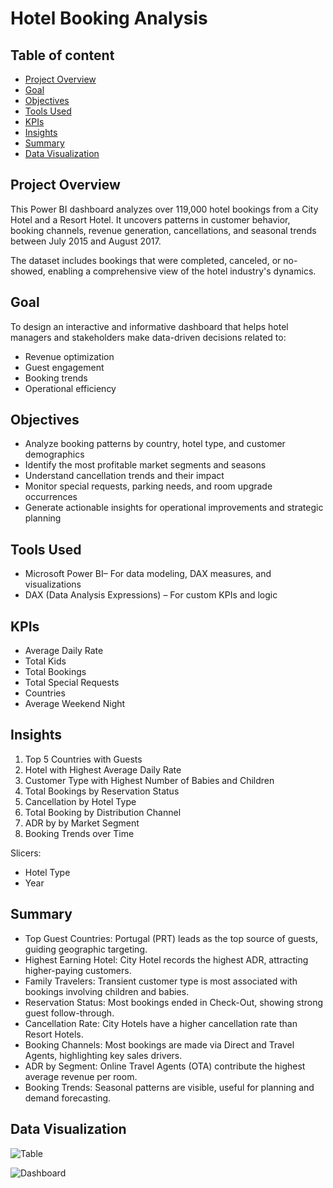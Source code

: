 # Hotel Booking Analysis

## Table of content
- [Project Overview](#project-overview)  
- [Goal](#goal)
- [Objectives](#objectives)
- [Tools Used](#tools-used) 
- [KPIs](#kpis)  
- [Insights](#insights)
- [Summary](#summary)
- [Data Visualization](#data-visualization)

## Project Overview
This Power BI dashboard analyzes over 119,000 hotel bookings from a City Hotel and a Resort Hotel. It uncovers patterns in customer behavior, booking channels, revenue generation, cancellations, and seasonal trends between July 2015 and August 2017.

The dataset includes bookings that were completed, canceled, or no-showed, enabling a comprehensive view of the hotel industry's dynamics.

## Goal
To design an interactive and informative dashboard that helps hotel managers and stakeholders make data-driven decisions related to:
- Revenue optimization
- Guest engagement
- Booking trends
- Operational efficiency

## Objectives
- Analyze booking patterns by country, hotel type, and customer demographics
- Identify the most profitable market segments and seasons
- Understand cancellation trends and their impact
- Monitor special requests, parking needs, and room upgrade occurrences
- Generate actionable insights for operational improvements and strategic planning

## Tools Used
- Microsoft Power BI– For data modeling, DAX measures, and visualizations
- DAX (Data Analysis Expressions) – For custom KPIs and logic

 ## KPIs
- Average Daily Rate
- Total Kids
- Total Bookings
- Total Special Requests
- Countries
- Average Weekend Night

  
 ## Insights
 1. Top 5 Countries with Guests
 2. Hotel with Highest Average Daily Rate
 3. Customer Type with Highest Number of Babies and Children
 4. Total Bookings by Reservation Status
 5. Cancellation by Hotel Type
 6. Total Booking by Distribution Channel
 7. ADR by by Market Segment
 8. Booking Trends over Time

 Slicers:
 - Hotel Type
 - Year

 ## Summary
- Top Guest Countries: Portugal (PRT) leads as the top source of guests, guiding geographic targeting.
- Highest Earning Hotel: City Hotel records the highest ADR, attracting higher-paying customers.
- Family Travelers: Transient customer type is most associated with bookings involving children and babies.
- Reservation Status: Most bookings ended in Check-Out, showing strong guest follow-through.
- Cancellation Rate: City Hotels have a higher cancellation rate than Resort Hotels.
- Booking Channels: Most bookings are made via Direct and Travel Agents, highlighting key sales drivers.
- ADR by Segment: Online Travel Agents (OTA) contribute the highest average revenue per room.
- Booking Trends: Seasonal patterns are visible, useful for planning and demand forecasting.

    
## Data Visualization 
![Table]()

![Dashboard]()

